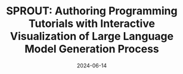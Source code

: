---
title: 'SPROUT: Authoring Programming Tutorials with Interactive Visualization of Large Language Model Generation Process'
date: '2024-06-14'
authorsPrev: Yihan Liu
authorsPost: Luoxuan Weng, Ollie Woodman, Yi Yang, Wei Chen
year: 2024
venue: 'IEEE Transactions on Visualization and Computer Graphics'
venueAbbr: 'TVCG'
published: true
---